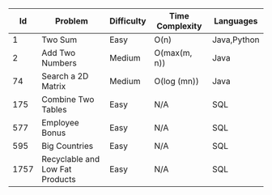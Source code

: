 Id|Problem|Difficulty|Time Complexity|Languages
---|---|---|---|--
1|Two Sum|Easy|O(n)|Java,Python
2|Add Two Numbers|Medium|O(max(m, n))|Java
74|Search a 2D Matrix|Medium|O(log (mn))|Java
175|Combine Two Tables|Easy|N/A|SQL
577|Employee Bonus|Easy|N/A|SQL
595|Big Countries|Easy|N/A|SQL
1757|Recyclable and Low Fat Products|Easy|N/A|SQL
